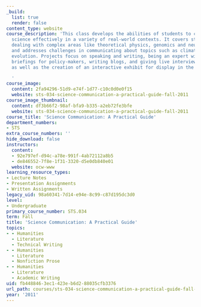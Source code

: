 ```yaml
---
_build:
  list: true
  render: false
content_type: website
course_description: 'This class develops the abilities of students to communicate
  science effectively in a variety of real-world contexts. It covers strategies for
  dealing with complex areas like theoretical physics, genomics and neuroscience,
  and addresses challenges in communicating about topics such as climate change and
  evolution. Projects focus on speaking and writing, being an expert witness, preparing
  briefings for policy-makers, writing blogs, and giving live interviews for broadcast,
  as well as the creation of an interactive exhibit for display in the MIT Museum.

  '
course_image:
  content: 2fa94296-51d9-e74f-1d77-c10c0d0e0f15
  website: sts-034-science-communication-a-practical-guide-fall-2011
course_image_thumbnail:
  content: df3b66f2-98af-bfa9-b335-a2eb72fe3bfe
  website: sts-034-science-communication-a-practical-guide-fall-2011
course_title: 'Science Communication: A Practical Guide'
department_numbers:
- STS
extra_course_numbers: ''
hide_download: false
instructors:
  content:
  - 92e797ef-d94c-a78e-991f-4ab72112a8b5
  - de846552-7f8e-1f31-3320-d5e0db840e01
  website: ocw-www
learning_resource_types:
- Lecture Notes
- Presentation Assignments
- Written Assignments
legacy_uid: 98a60341-7d14-e94e-8c99-c87d195dc3d0
level:
- Undergraduate
primary_course_number: STS.034
term: Fall
title: 'Science Communication: A Practical Guide'
topics:
- - Humanities
  - Literature
  - Technical Writing
- - Humanities
  - Literature
  - Nonfiction Prose
- - Humanities
  - Literature
  - Academic Writing
uid: fb448846-3ec1-423e-b6d2-88035cfb3376
url_path: courses/sts-034-science-communication-a-practical-guide-fall-2011
year: '2011'
---
```

